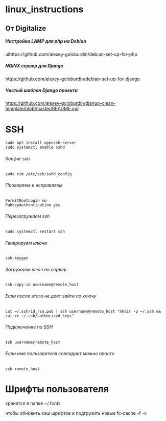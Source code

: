 # linux_instructions



## От **Digitalize**

#####  Настройка LAMP для php на Debian
uihttps://github.com/alexey-goloburdin/debian-set-up-for-php

##### NGINX сервер для Django
https://github.com/alexey-goloburdin/debian-set-up-for-django

##### Чистый шаблон Django проекта
https://github.com/alexey-goloburdin/django-clean-template/blob/master/README.md
# SSH 
    sudo apt install openssh-server
    sudo systemctl enable sshd

###### Конфиг ssh
    sudo vim /etc/ssh/sshd_config

###### Проверяем и исправляем
    PermitRootLogin no
    PubkeyAuthentication yes

###### Перезагружаем ssh
    sudo systemctl restart ssh

###### Генерируем ключи
    ssh-keygen

###### Загружаем ключ на сервер
    ssh-copy-id username@remote_host

###### Если после этого не дает зайти по ключу
    cat ~/.ssh/id_rsa.pub | ssh username@remote_host "mkdir -p ~/.ssh && cat >> ~/.ssh/authorized_keys"

###### Подключение по SSH
    ssh username@remote_host

###### Если имя пользователя совпадает можно просто 
    ssh remote_host

# Шрифты пользователя 
хранятся в папке 
    ~/.fonts

чтобы обновить кэш шрифтов и подгрузить новые
    fc-cache -f -v

